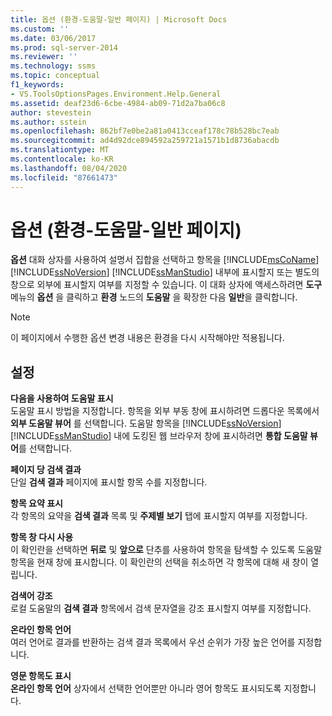 ```yaml
---
title: 옵션 (환경-도움말-일반 페이지) | Microsoft Docs
ms.custom: ''
ms.date: 03/06/2017
ms.prod: sql-server-2014
ms.reviewer: ''
ms.technology: ssms
ms.topic: conceptual
f1_keywords:
- VS.ToolsOptionsPages.Environment.Help.General
ms.assetid: deaf23d6-6cbe-4984-ab09-71d2a7ba06c8
author: stevestein
ms.author: sstein
ms.openlocfilehash: 862bf7e0be2a81a0413cceaf178c78b528bc7eab
ms.sourcegitcommit: ad4d92dce894592a259721a1571b1d8736abacdb
ms.translationtype: MT
ms.contentlocale: ko-KR
ms.lasthandoff: 08/04/2020
ms.locfileid: "87661473"
---
```

# <a name="options-environment-help-general-page"></a>옵션 (환경-도움말-일반 페이지)
  **옵션** 대화 상자를 사용하여 설명서 집합을 선택하고 항목을 [!INCLUDE[msCoName](../../includes/msconame-md.md)] [!INCLUDE[ssNoVersion](../../includes/ssnoversion-md.md)] [!INCLUDE[ssManStudio](../../includes/ssmanstudio-md.md)] 내부에 표시할지 또는 별도의 창으로 외부에 표시할지 여부를 지정할 수 있습니다. 이 대화 상자에 액세스하려면 **도구** 메뉴의 **옵션** 을 클릭하고 **환경** 노드의 **도움말** 을 확장한 다음 **일반**을 클릭합니다.  
  
> [!NOTE]  
>  이 페이지에서 수행한 옵션 변경 내용은 환경을 다시 시작해야만 적용됩니다.  
  
## <a name="settings"></a>설정  
 **다음을 사용하여 도움말 표시**  
 도움말 표시 방법을 지정합니다. 항목을 외부 부동 창에 표시하려면 드롭다운 목록에서 **외부 도움말 뷰어** 를 선택합니다. 도움말 항목을 [!INCLUDE[ssNoVersion](../../includes/ssnoversion-md.md)] [!INCLUDE[ssManStudio](../../includes/ssmanstudio-md.md)] 내에 도킹된 웹 브라우저 창에 표시하려면 **통합 도움말 뷰어**를 선택합니다.  
  
 **페이지 당 검색 결과**  
 단일 **검색 결과** 페이지에 표시할 항목 수를 지정합니다.  
  
 **항목 요약 표시**  
 각 항목의 요약을 **검색 결과** 목록 및 **주제별 보기** 탭에 표시할지 여부를 지정합니다.  
  
 **항목 창 다시 사용**  
 이 확인란을 선택하면 **뒤로** 및 **앞으로** 단추를 사용하여 항목을 탐색할 수 있도록 도움말 항목을 현재 창에 표시합니다. 이 확인란의 선택을 취소하면 각 항목에 대해 새 창이 열립니다.  
  
 **검색어 강조**  
 로컬 도움말의 **검색 결과** 항목에서 검색 문자열을 강조 표시할지 여부를 지정합니다.  
  
 **온라인 항목 언어**  
 여러 언어로 결과를 반환하는 검색 결과 목록에서 우선 순위가 가장 높은 언어를 지정합니다.  
  
 **영문 항목도 표시**  
 **온라인 항목 언어** 상자에서 선택한 언어뿐만 아니라 영어 항목도 표시되도록 지정합니다.  
  
  
